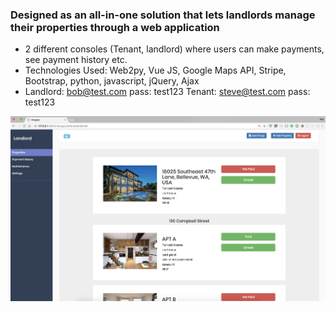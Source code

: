 ### Designed as an all-in-one solution that lets landlords manage their properties through a web application
* 2 different consoles (Tenant, landlord) where users can make payments, see payment history etc. 
* Technologies Used: Web2py, Vue JS, Google Maps API, Stripe, Bootstrap, python, javascript, jQuery, Ajax 
* Landlord: bob@test.com pass: test123  Tenant: steve@test.com pass: test123 

![main](https://github.com/rafihaque7/hicappo/blob/master/Screen%20Shot%202018-07-15%20at%205.25.29%20PM.png)


